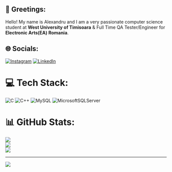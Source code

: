 ## 👋 **Greetings:**
Hello! My name is Alexandru and I am a very passionate computer science student at **West University of Timisoara** & Full Time QA Tester/Engineer for **Electronic Arts(EA) Romania**.

## 🌐 Socials:
[![Instagram](https://img.shields.io/badge/Instagram-%23E4405F.svg?logo=Instagram&logoColor=white)](https://instagram.com/daniel.eftenie03) [![LinkedIn](https://img.shields.io/badge/LinkedIn-%230077B5.svg?logo=linkedin&logoColor=white)](https://linkedin.com/in/https://www.linkedin.com/in/alexandru-daniel-eftenie-3b7998247/) 

# 💻 Tech Stack:
![C](https://img.shields.io/badge/c-%2300599C.svg?style=for-the-badge&logo=c&logoColor=white) ![C++](https://img.shields.io/badge/c++-%2300599C.svg?style=for-the-badge&logo=c%2B%2B&logoColor=white) ![MySQL](https://img.shields.io/badge/mysql-%2300000f.svg?style=for-the-badge&logo=mysql&logoColor=white) ![MicrosoftSQLServer](https://img.shields.io/badge/Microsoft%20SQL%20Server-CC2927?style=for-the-badge&logo=microsoft%20sql%20server&logoColor=white)
# 📊 GitHub Stats:
![](https://github-readme-stats.vercel.app/api?username=aeftenie03&theme=dark&hide_border=false&include_all_commits=false&count_private=false)<br/>
![](https://github-readme-streak-stats.herokuapp.com/?user=aeftenie03&theme=dark&hide_border=false)<br/>
![](https://github-readme-stats.vercel.app/api/top-langs/?username=aeftenie03&theme=dark&hide_border=false&include_all_commits=false&count_private=false&layout=compact)

---
[![](https://visitcount.itsvg.in/api?id=aeftenie03&icon=0&color=0)](https://visitcount.itsvg.in)

<!-- Proudly created with GPRM ( https://gprm.itsvg.in ) -->
